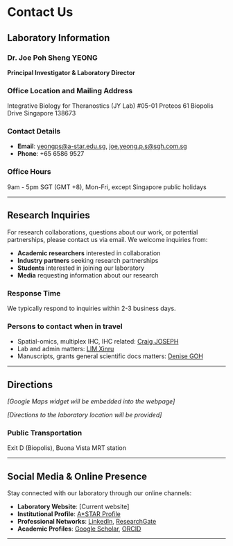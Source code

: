 # Contact Us

## Laboratory Information

### Dr. Joe Poh Sheng YEONG
**Principal Investigator & Laboratory Director**

### Office Location and Mailing Address
Integrative Biology for Theranostics (JY Lab)
#05-01 Proteos
61 Biopolis Drive
Singapore 138673

### Contact Details
- **Email**: [yeongps@a-star.edu.sg](mailto:yeongps@a-star.edu.sg), [joe.yeong.p.s@sgh.com.sg](mailto:joe.yeong.p.s@sgh.com.sg)
- **Phone**: +65 6586 9527

### Office Hours
9am - 5pm SGT (GMT +8), Mon-Fri, except Singapore public holidays

---

## Research Inquiries

For research collaborations, questions about our work, or potential partnerships, please contact us via email. We welcome inquiries from:

- **Academic researchers** interested in collaboration
- **Industry partners** seeking research partnerships
- **Students** interested in joining our laboratory
- **Media** requesting information about our research

### Response Time
We typically respond to inquiries within 2-3 business days.

### Persons to contact when in travel

* Spatial-omics, multiplex IHC, IHC related: [Craig JOSEPH](mailto:craig_joseph@imcb.a-star.edu.sg)
* Lab and admin matters: [LIM Xinru](mailto:limxr@imcb.a-star.edu.sg)
* Manuscripts, grants general scientific docs matters: [Denise GOH](mailto:denise_goh@imcb.a-star.edu.sg)

---

## Directions

*[Google Maps widget will be embedded into the webpage]*

*[Directions to the laboratory location will be provided]*

### Public Transportation

Exit D (Biopolis), Buona Vista MRT station

---

## Social Media & Online Presence

Stay connected with our laboratory through our online channels:

- **Laboratory Website**: [Current website]
- **Institutional Profile**: [A*STAR Profile](https://research.a-star.edu.sg/researcher/joe-yeong/)
- **Professional Networks**: [LinkedIn](https://www.linkedin.com/in/joe-yeong/), [ResearchGate](https://www.researchgate.net/profile/Joe-Yeong-2)
- **Academic Profiles**: [Google Scholar](https://scholar.google.com/citations?user=zSDQ4D8AAAAJ), [ORCID](https://orcid.org/0000-0002-6674-7153)

---